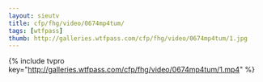```yaml
--- 
layout: sieutv
title: cfp/fhg/video/0674mp4tum/
tags: [wtfpass]
thumb: http://galleries.wtfpass.com/cfp/fhg/video/0674mp4tum/1.jpg
---
```

{% include tvpro key="http://galleries.wtfpass.com/cfp/fhg/video/0674mp4tum/1.mp4" %} 
